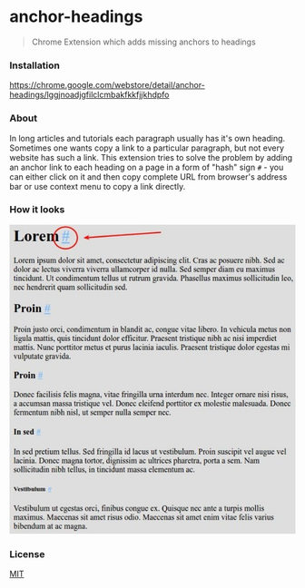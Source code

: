 anchor-headings
===============

> Chrome Extension which adds missing anchors to headings

### Installation

https://chrome.google.com/webstore/detail/anchor-headings/lggjnoadjgfilclcmbakfkkfjjkhdpfo

### About

In long articles and tutorials each paragraph usually has it's own heading. Sometimes one wants copy a link to a particular paragraph, but not every website has such a link. This extension tries to solve the problem by adding an anchor link to each heading on a page in a form of "hash" sign `#` - you can either click on it and then copy complete URL from browser's address bar or use context menu to copy a link directly.

### How it looks

![Sample](sample.jpg)

### License

[MIT](LICENSE)
